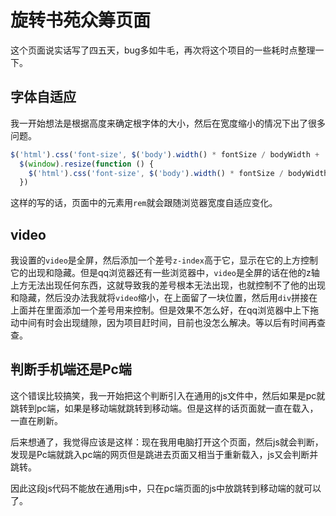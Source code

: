 # 旋转书苑众筹页面

这个页面说实话写了四五天，bug多如牛毛，再次将这个项目的一些耗时点整理一下。

## 字体自适应

我一开始想法是根据高度来确定根字体的大小，然后在宽度缩小的情况下出了很多问题。

```js
$('html').css('font-size', $('body').width() * fontSize / bodyWidth + '%')
  $(window).resize(function () {
    $('html').css('font-size', $('body').width() * fontSize / bodyWidth  + '%')
  })
```

这样的写的话，页面中的元素用``rem``就会跟随浏览器宽度自适应变化。

## video

我设置的``video``是全屏，然后添加一个差号``z-index``高于它，显示在它的上方控制它的出现和隐藏。但是qq浏览器还有一些浏览器中，``video``是全屏的话在他的z轴上方无法出现任何东西，这就导致我的差号根本无法出现，也就控制不了他的出现和隐藏，然后没办法我就将``video``缩小，在上面留了一块位置，然后用``div``拼接在上面并在里面添加一个差号用来控制。但是效果不怎么好，在qq浏览器中上下拖动中间有时会出现缝隙，因为项目赶时间，目前也没怎么解决。等以后有时间再查查。


## 判断手机端还是Pc端

这个错误比较搞笑，我一开始把这个判断引入在通用的js文件中，然后如果是pc就跳转到pc端，如果是移动端就跳转到移动端。但是这样的话页面就一直在载入，一直在刷新。

后来想通了，我觉得应该是这样：现在我用电脑打开这个页面，然后js就会判断，发现是Pc端就跳入pc端的网页但是跳进去页面又相当于重新载入，js又会判断并跳转。

因此这段js代码不能放在通用js中，只在pc端页面的js中放跳转到移动端的就可以了。

